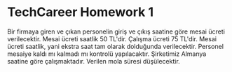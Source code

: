 # TechCareer Homework 1
Bir firmaya giren ve çıkan personelin giriş ve çıkış saatine göre mesai ücreti verilecektir. Mesai ücreti saatlik 50 TL'dir. Çalışma ücreti 75 TL'dir. Mesai ücreti saatlik, yani ekstra saat tam olarak dolduğunda verilecektir. Personel mesaiye kaldı mı kalmadı mı kontrolü yapılacaktır. Şirketimiz Almanya saatine göre çalışmaktadır. Verilen mola süresi düşülecektir.
